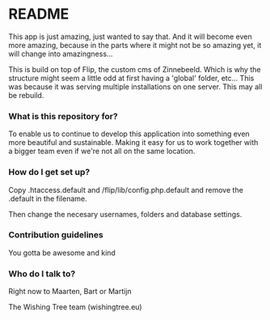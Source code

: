 # README #

This app is just amazing, just wanted to say that. And it will become even more amazing, because in the parts where it might not be so amazing yet, it will change into amazingness...

This is build on top of Flip, the custom cms of Zinnebeeld. Which is why the structure might seem a little odd at first having a 'global' folder, etc... This was because it was serving multiple installations on one server. This may all be rebuild.

### What is this repository for? ###

To enable us to continue to develop this application into something even more beautiful and sustainable. Making it easy for us to work together with a bigger team even if we're not all on the same location.

### How do I get set up? ###

Copy .htaccess.default and /flip/lib/config.php.default and remove the .default in the filename.

Then change the necesary usernames, folders and database settings.

### Contribution guidelines ###

You gotta be awesome and kind

### Who do I talk to? ###

Right now to Maarten, Bart or Martijn

The Wishing Tree team (wishingtree.eu)